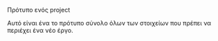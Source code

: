Πρότυπο ενός project

Αυτό είναι ένα το πρότυπο σύνολο όλων των στοιχείων που πρέπει να περιέχει ένα νέο έργο.
